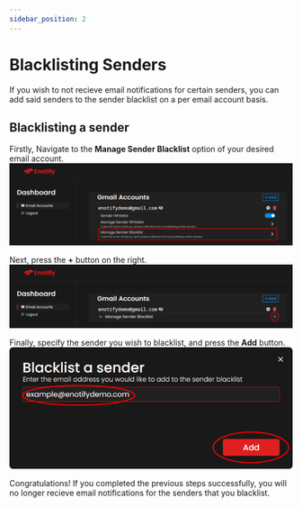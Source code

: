 ```yaml
---
sidebar_position: 2
---
```


# Blacklisting Senders

If you wish to not recieve email notifications for certain senders, you can add said senders to the sender blacklist on a per email account basis.


## Blacklisting a sender
Firstly, Navigate to the **Manage Sender Blacklist** option of your desired email account.
![image](image-4.png)

Next, press the **+** button on the right.
![image](image-5.png)

Finally, specify the sender you wish to blacklist, and press the **Add** button.
![image](image-6.png)

Congratulations! If you completed the previous steps successfully, you will no longer recieve email notifications for the senders that you blacklist.
